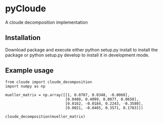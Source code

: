 # pyCloude
A cloude decomposition implementation

## Installation
Download package and execute either
    python setup.py install
to install the package or
    python setup.py develop
to install it in development mode.

## Example usage
    from cloude import cloude_decomposition
    import numpy as np
    
    mueller_matrix = np.array([[1, 0.0707, 0.0348, -0.0060],
                               [0.0480, 0.4099, 0.0077, 0.0650],
                               [0.0162, -0.0184, 0.2243, -0.3580],
                               [0.0021, -0.0465, 0.3571, 0.1783]])
    
    cloude_decomposition(mueller_matrix)
